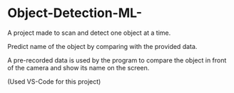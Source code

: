 # Object-Detection-ML-

A project made to scan and detect one object at a time.

Predict name of the object by comparing with the provided data.

A pre-recorded data is used by the program to compare the object in front of the camera and show its name on the screen.

(Used VS-Code for this project)
